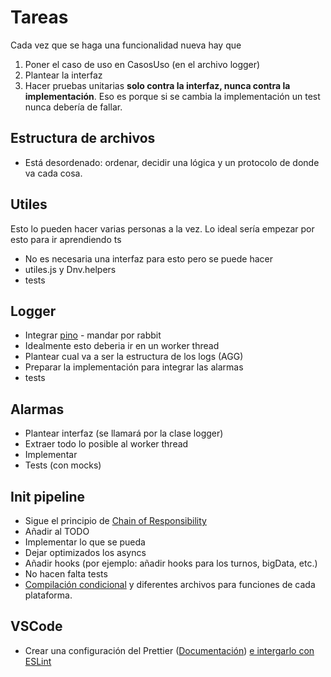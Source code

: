 # Tareas
Cada vez que se haga una funcionalidad nueva hay que
1. Poner el caso de uso en CasosUso (en el archivo logger)
2. Plantear la interfaz
3. Hacer pruebas unitarias **solo contra la interfaz, nunca contra la implementación**. Eso es porque si se cambia la implementación un test nunca debería de fallar.

## Estructura de archivos
- Está desordenado: ordenar, decidir una lógica y un protocolo de donde va cada cosa.

## Utiles 
Esto lo pueden hacer varias personas a la vez. Lo ideal sería empezar por esto para ir aprendiendo ts
- No es necesaria una interfaz para esto pero se puede hacer
- utiles.js y Dnv.helpers
- tests

## Logger

- Integrar [pino](https://github.com/pinojs/pino) - mandar por rabbit
- Idealmente esto deberia ir en un  worker thread
- Plantear cual va a ser la estructura de los logs (AGG)
- Preparar la implementación para integrar las alarmas
- tests

## Alarmas
- Plantear interfaz (se llamará por la clase logger)
- Extraer todo lo posible al worker thread
- Implementar
- Tests (con mocks)

## Init pipeline
- Sigue el principio de [Chain of Responsibility](https://sourcemaking.com/design_patterns/chain_of_responsibility)
- Añadir al TODO
- Implementar lo que se pueda
- Dejar optimizados los asyncs
- Añadir hooks (por ejemplo: añadir hooks para los turnos, bigData, etc.)
- No hacen falta tests
- [Compilación condicional](https://www.npmjs.com/package/esbuild-ifdef) y diferentes archivos para funciones de cada plataforma.

## VSCode
- Crear una configuración del Prettier ([Documentación](https://prettier.io/docs/en/options.html))
    [e intergarlo con ESLint](https://prettier.io/docs/en/integrating-with-linters.html)